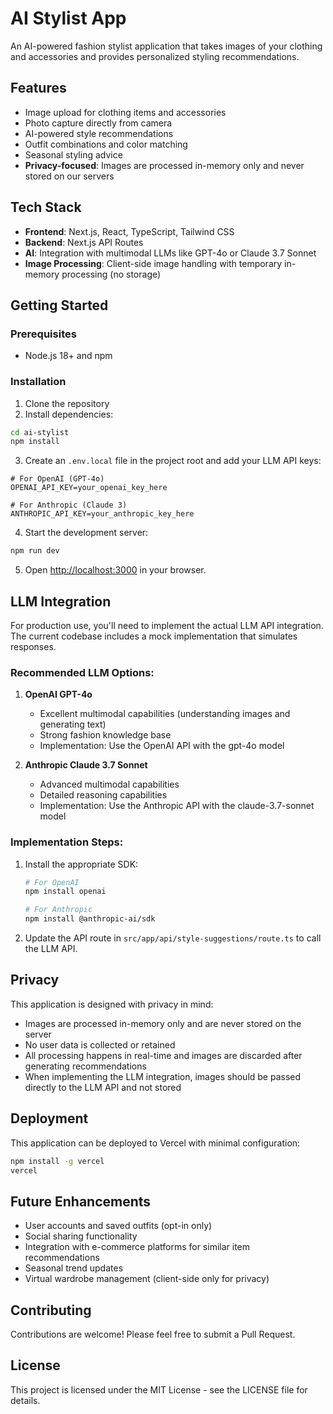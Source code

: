 # AI Stylist App

An AI-powered fashion stylist application that takes images of your clothing and accessories and provides personalized styling recommendations.

## Features

- Image upload for clothing items and accessories
- Photo capture directly from camera
- AI-powered style recommendations
- Outfit combinations and color matching
- Seasonal styling advice
- **Privacy-focused**: Images are processed in-memory only and never stored on our servers

## Tech Stack

- **Frontend**: Next.js, React, TypeScript, Tailwind CSS
- **Backend**: Next.js API Routes
- **AI**: Integration with multimodal LLMs like GPT-4o or Claude 3.7 Sonnet
- **Image Processing**: Client-side image handling with temporary in-memory processing (no storage)

## Getting Started

### Prerequisites

- Node.js 18+ and npm

### Installation

1. Clone the repository
2. Install dependencies:

```bash
cd ai-stylist
npm install
```

3. Create an `.env.local` file in the project root and add your LLM API keys:

```
# For OpenAI (GPT-4o)
OPENAI_API_KEY=your_openai_key_here

# For Anthropic (Claude 3)
ANTHROPIC_API_KEY=your_anthropic_key_here
```

4. Start the development server:

```bash
npm run dev
```

5. Open [http://localhost:3000](http://localhost:3000) in your browser.

## LLM Integration

For production use, you'll need to implement the actual LLM API integration. The current codebase includes a mock implementation that simulates responses.

### Recommended LLM Options:

1. **OpenAI GPT-4o**
   - Excellent multimodal capabilities (understanding images and generating text)
   - Strong fashion knowledge base
   - Implementation: Use the OpenAI API with the gpt-4o model

2. **Anthropic Claude 3.7 Sonnet**
   - Advanced multimodal capabilities
   - Detailed reasoning capabilities
   - Implementation: Use the Anthropic API with the claude-3.7-sonnet model

### Implementation Steps:

1. Install the appropriate SDK:
   ```bash
   # For OpenAI
   npm install openai
   
   # For Anthropic
   npm install @anthropic-ai/sdk
   ```

2. Update the API route in `src/app/api/style-suggestions/route.ts` to call the LLM API.

## Privacy

This application is designed with privacy in mind:

- Images are processed in-memory only and are never stored on the server
- No user data is collected or retained
- All processing happens in real-time and images are discarded after generating recommendations
- When implementing the LLM integration, images should be passed directly to the LLM API and not stored

## Deployment

This application can be deployed to Vercel with minimal configuration:

```bash
npm install -g vercel
vercel
```

## Future Enhancements

- User accounts and saved outfits (opt-in only)
- Social sharing functionality
- Integration with e-commerce platforms for similar item recommendations
- Seasonal trend updates
- Virtual wardrobe management (client-side only for privacy)

## Contributing

Contributions are welcome! Please feel free to submit a Pull Request.

## License

This project is licensed under the MIT License - see the LICENSE file for details.

